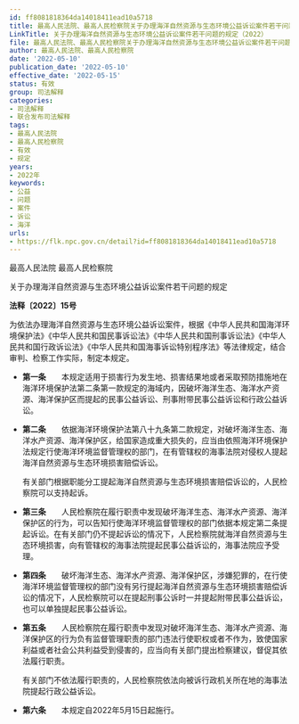 ```yaml
---
id: ff8081818364da14018411ead10a5718
title: 最高人民法院、最高人民检察院关于办理海洋自然资源与生态环境公益诉讼案件若干问题的规定
LinkTitle: 关于办理海洋自然资源与生态环境公益诉讼案件若干问题的规定（2022）
file: 最高人民法院、最高人民检察院关于办理海洋自然资源与生态环境公益诉讼案件若干问题的规定_20220510_ff8081818364da14018411ead10a5718.docx
author: 最高人民法院、最高人民检察院
date: '2022-05-10'
publication_date: '2022-05-10'
effective_date: '2022-05-15'
status: 有效
group: 司法解释
categories:
- 司法解释
- 联合发布司法解释
tags:
- 最高人民法院
- 最高人民检察院
- 有效
- 规定
years:
- 2022年
keywords:
- 公益
- 问题
- 案件
- 诉讼
- 海洋
urls:
- https://flk.npc.gov.cn/detail?id=ff8081818364da14018411ead10a5718
---
```


最高人民法院 最高人民检察院

关于办理海洋自然资源与生态环境公益诉讼案件若干问题的规定

**法释〔2022〕15号**

为依法办理海洋自然资源与生态环境公益诉讼案件，根据《中华人民共和国海洋环境保护法》《中华人民共和国民事诉讼法》《中华人民共和国刑事诉讼法》《中华人民共和国行政诉讼法》《中华人民共和国海事诉讼特别程序法》等法律规定，结合审判、检察工作实际，制定本规定。

- **第一条**　　本规定适用于损害行为发生地、损害结果地或者采取预防措施地在海洋环境保护法第二条第一款规定的海域内，因破坏海洋生态、海洋水产资源、海洋保护区而提起的民事公益诉讼、刑事附带民事公益诉讼和行政公益诉讼。

- **第二条**　　依据海洋环境保护法第八十九条第二款规定，对破坏海洋生态、海洋水产资源、海洋保护区，给国家造成重大损失的，应当由依照海洋环境保护法规定行使海洋环境监督管理权的部门，在有管辖权的海事法院对侵权人提起海洋自然资源与生态环境损害赔偿诉讼。

  有关部门根据职能分工提起海洋自然资源与生态环境损害赔偿诉讼的，人民检察院可以支持起诉。

- **第三条**　　人民检察院在履行职责中发现破坏海洋生态、海洋水产资源、海洋保护区的行为，可以告知行使海洋环境监督管理权的部门依据本规定第二条提起诉讼。在有关部门仍不提起诉讼的情况下，人民检察院就海洋自然资源与生态环境损害，向有管辖权的海事法院提起民事公益诉讼的，海事法院应予受理。

- **第四条**　　破坏海洋生态、海洋水产资源、海洋保护区，涉嫌犯罪的，在行使海洋环境监督管理权的部门没有另行提起海洋自然资源与生态环境损害赔偿诉讼的情况下，人民检察院可以在提起刑事公诉时一并提起附带民事公益诉讼，也可以单独提起民事公益诉讼。

- **第五条**　　人民检察院在履行职责中发现对破坏海洋生态、海洋水产资源、海洋保护区的行为负有监督管理职责的部门违法行使职权或者不作为，致使国家利益或者社会公共利益受到侵害的，应当向有关部门提出检察建议，督促其依法履行职责。

  有关部门不依法履行职责的，人民检察院依法向被诉行政机关所在地的海事法院提起行政公益诉讼。

- **第六条**　　本规定自2022年5月15日起施行。
